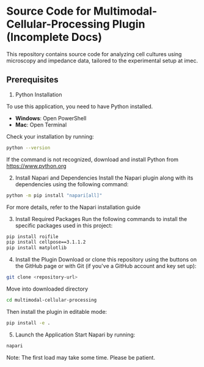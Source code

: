 # Source Code for Multimodal-Cellular-Processing Plugin (Incomplete Docs)

This repository contains source code for analyzing cell cultures using microscopy and impedance data, tailored to the experimental setup at imec.

## Prerequisites

1. Python Installation

To use this application, you need to have Python installed.

- **Windows**: Open PowerShell  
- **Mac**: Open Terminal  

Check your installation by running:

```bash
python --version
```

If the command is not recognized, download and install Python from https://www.python.org

2. Install Napari and Dependencies
Install the Napari plugin along with its dependencies using the following command:

```bash
python -m pip install "napari[all]"
```
For more details, refer to the Napari installation guide

3. Install Required Packages
Run the following commands to install the specific packages used in this project:

```bash
pip install roifile
pip install cellpose==3.1.1.2
pip install matplotlib
```

4. Install the Plugin
Download or clone this repository using the buttons on the GitHub page or with Git (if you've a GitHub account and key set up):

```bash
git clone <repository-url>
```

Move into downloaded directory

```bash
cd multimodal-cellular-processing
```

Then install the plugin in editable mode:

```bash
pip install -e .
```

5. Launch the Application
Start Napari by running:

```bash
napari
```
Note: The first load may take some time. Please be patient.

<!--
# multimodal-cellular-processing

[![License MIT](https://img.shields.io/pypi/l/multimodal-cellular-processing.svg?color=green)](https://github.com/prateekgrover-in/multimodal-cellular-processing/raw/main/LICENSE)
[![PyPI](https://img.shields.io/pypi/v/multimodal-cellular-processing.svg?color=green)](https://pypi.org/project/multimodal-cellular-processing)
[![Python Version](https://img.shields.io/pypi/pyversions/multimodal-cellular-processing.svg?color=green)](https://python.org)
[![tests](https://github.com/prateekgrover-in/multimodal-cellular-processing/workflows/tests/badge.svg)](https://github.com/prateekgrover-in/multimodal-cellular-processing/actions)
[![codecov](https://codecov.io/gh/prateekgrover-in/multimodal-cellular-processing/branch/main/graph/badge.svg)](https://codecov.io/gh/prateekgrover-in/multimodal-cellular-processing)
[![napari hub](https://img.shields.io/endpoint?url=https://api.napari-hub.org/shields/multimodal-cellular-processing)](https://napari-hub.org/plugins/multimodal-cellular-processing)
[![npe2](https://img.shields.io/badge/plugin-npe2-blue?link=https://napari.org/stable/plugins/index.html)](https://napari.org/stable/plugins/index.html)
[![Copier](https://img.shields.io/endpoint?url=https://raw.githubusercontent.com/copier-org/copier/master/img/badge/badge-grayscale-inverted-border-purple.json)](https://github.com/copier-org/copier)

Napari Plugin for Analysing Cell Cultures with Microscopy and Impedance Data tailored to experimental apparatus at IMEC.

----------------------------------

This [napari] plugin was generated with [copier] using the [napari-plugin-template].


Don't miss the full getting started guide to set up your new package:
https://github.com/napari/napari-plugin-template#getting-started

and review the napari docs for plugin developers:
https://napari.org/stable/plugins/index.html


## Installation

You can install `multimodal-cellular-processing` via [pip]:

    pip install multimodal-cellular-processing



To install latest development version :

    pip install git+https://github.com/prateekgrover-in/multimodal-cellular-processing.git


## Contributing

Contributions are very welcome. Tests can be run with [tox], please ensure
the coverage at least stays the same before you submit a pull request.

## License

Distributed under the terms of the [MIT] license,
"multimodal-cellular-processing" is free and open source software

## Issues

If you encounter any problems, please [file an issue] along with a detailed description.

[napari]: https://github.com/napari/napari
[copier]: https://copier.readthedocs.io/en/stable/
[@napari]: https://github.com/napari
[MIT]: http://opensource.org/licenses/MIT
[BSD-3]: http://opensource.org/licenses/BSD-3-Clause
[GNU GPL v3.0]: http://www.gnu.org/licenses/gpl-3.0.txt
[GNU LGPL v3.0]: http://www.gnu.org/licenses/lgpl-3.0.txt
[Apache Software License 2.0]: http://www.apache.org/licenses/LICENSE-2.0
[Mozilla Public License 2.0]: https://www.mozilla.org/media/MPL/2.0/index.txt
[napari-plugin-template]: https://github.com/napari/napari-plugin-template
-->

[file an issue]: https://github.com/prateekgrover-in/multimodal-cellular-processing/issues

[napari]: https://github.com/napari/napari
[tox]: https://tox.readthedocs.io/en/latest/
[pip]: https://pypi.org/project/pip/
[PyPI]: https://pypi.org/

